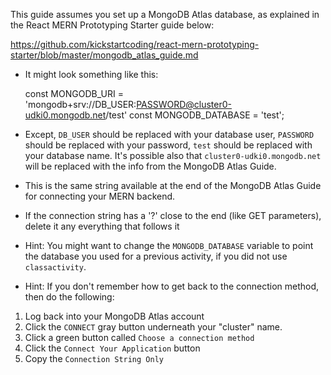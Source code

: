 This guide assumes you set up a MongoDB Atlas database, as explained in the
React MERN Prototyping Starter guide below:

<https://github.com/kickstartcoding/react-mern-prototyping-starter/blob/master/mongodb_atlas_guide.md>


- It might look something like this:

    const MONGODB_URI = 'mongodb+srv://DB_USER:PASSWORD@cluster0-udki0.mongodb.net/test'
    const MONGODB_DATABASE = 'test';

- Except, `DB_USER` should be replaced with your database user, `PASSWORD`
  should be replaced with your password, `test` should be replaced with your
  database name. It's possible also that `cluster0-udki0.mongodb.net` will be
  replaced with the info from the MongoDB Atlas Guide.

- This is the same string available at the end of the MongoDB Atlas Guide for
  connecting your MERN backend.

- If the connection string has a '?' close to the end (like GET parameters),
  delete it any everything that follows it

- Hint: You might want to change the `MONGODB_DATABASE` variable to point the
  database you used for a previous activity, if you did not use
  `classactivity`.

- Hint: If you don't remember how to get back to the connection method, then do
  the following:

1. Log back into your MongoDB Atlas account
2. Click the `CONNECT` gray button underneath your "cluster" name.
3. Click a green button called `Choose a connection method`
4. Click the `Connect Your Application` button
5. Copy the `Connection String Only`

